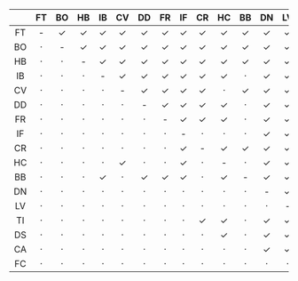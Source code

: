 ||FT|BO|HB|IB|CV|DD|FR|IF|CR|HC|BB|DN|LV|TI|DS|CA|FC|
|:-:|:-:|:-:|:-:|:-:|:-:|:-:|:-:|:-:|:-:|:-:|:-:|:-:|:-:|:-:|:-:|:-:|:-:|
|FT|-|✓|✓|✓|✓|✓|✓|✓|✓|✓|✓|✓|✓|✓|✓|✓|✓|
|BO|·|-|✓|✓|✓|✓|✓|✓|✓|✓|✓|✓|✓|✓|✓|✓|✓|
|HB|·|·|-|✓|✓|✓|✓|✓|✓|✓|✓|✓|✓|✓|✓|✓|✓|
|IB|·|·|·|-|✓|✓|✓|✓|✓|✓|·|✓|✓|✓|✓|✓|✓|
|CV|·|·|·|·|-|✓|✓|✓|✓|·|✓|✓|✓|✓|✓|✓|✓|
|DD|·|·|·|·|·|-|✓|✓|✓|✓|·|✓|✓|✓|✓|✓|✓|
|FR|·|·|·|·|·|·|-|✓|✓|✓|·|✓|✓|✓|✓|✓|✓|
|IF|·|·|·|·|·|·|·|-|·|·|·|✓|✓|✓|✓|✓|✓|
|CR|·|·|·|·|·|·|·|✓|-|✓|✓|✓|✓|·|✓|✓|✓|
|HC|·|·|·|·|✓|·|·|✓|·|-|·|✓|✓|·|·|✓|✓|
|BB|·|·|·|✓|·|✓|✓|✓|·|✓|-|✓|✓|✓|✓|✓|✓|
|DN|·|·|·|·|·|·|·|·|·|·|·|-|✓|·|·|·|✓|
|LV|·|·|·|·|·|·|·|·|·|·|·|·|-|·|·|·|✓|
|TI|·|·|·|·|·|·|·|·|✓|✓|·|✓|✓|-|✓|·|✓|
|DS|·|·|·|·|·|·|·|·|·|✓|·|✓|✓|·|-|·|✓|
|CA|·|·|·|·|·|·|·|·|·|·|·|✓|✓|✓|✓|-|·|
|FC|·|·|·|·|·|·|·|·|·|·|·|·|·|·|·|✓|-|